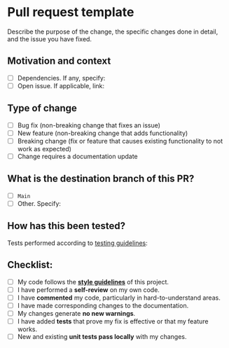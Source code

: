 <!--Please provide a general summary of changes in the PR title -->

# Pull request template

<!--To help reviewers to understand the change you've made, you need to include **key information** in your PR.-->

Describe the purpose of the change, the specific changes done in detail, and the issue you have fixed.

## Motivation and context

<!--Include information on the purpose of the change and any background information that may help. Why is this change required? What problem does it solve? -->

<!-- List any dependencies that are required for this change. If the change fixes an **open** issue, please link to the issue here.-->

- [ ] Dependencies. If any, specify:
- [ ] Open issue. If applicable, link:

## Type of change

<!-- Indicate the type of change involved in the PR -->

- [ ] Bug fix (non-breaking change that fixes an issue)
- [ ] New feature (non-breaking change that adds functionality)
- [ ] Breaking change (fix or feature that causes existing functionality to not work as expected)
- [ ] Change requires a documentation update

## What is the destination branch of this PR?

<!-- Although this may seem obvious, please include the destination branch as an extra check to ensure your PR targets the right branch.-->

- [ ] `Main`
- [ ] Other. Specify:

## How has this been tested?

<!-- Please describe in detail how you tested your changes. Include details of your testing environment, the test cases used, and the tests you ran to see how your change affects other areas of the code, etc.-->

Tests performed according to [testing guidelines](https://github.com/empathyco/x/blob/main/.github/contributing/tests.md):

## Checklist:

- [ ] My code follows the **[style guidelines](https://github.com/empathyco/x/blob/main/.github/CONTRIBUTING.md#style-guides)** of this project.
- [ ] I have performed a **self-review** on my own code.
- [ ] I have **commented** my code, particularly in hard-to-understand areas.
- [ ] I have made corresponding changes to the documentation.
- [ ] My changes generate **no new warnings**.
- [ ] I have added **tests** that prove my fix is effective or that my feature works.
- [ ] New and existing **unit tests pass locally** with my changes.
